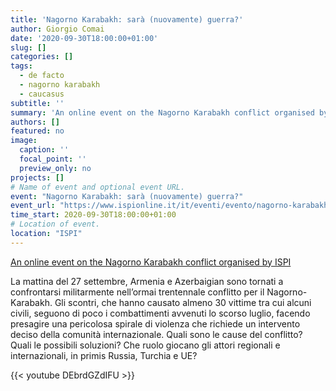 ```yaml
---
title: 'Nagorno Karabakh: sarà (nuovamente) guerra?'
author: Giorgio Comai
date: '2020-09-30T18:00:00+01:00'
slug: []
categories: []
tags:
  - de facto
  - nagorno karabakh
  - caucasus
subtitle: ''
summary: 'An online event on the Nagorno Karabakh conflict organised by ISPI [in Italian]'
authors: []
featured: no
image:
  caption: ''
  focal_point: ''
  preview_only: no
projects: []
# Name of event and optional event URL.
event: "Nagorno Karabakh: sarà (nuovamente) guerra?"
event_url: "https://www.ispionline.it/it/eventi/evento/nagorno-karabakh-sara-nuovamente-guerra"
time_start: 2020-09-30T18:00:00+01:00
# Location of event.
location: "ISPI"
---
```

[An online event on the Nagorno Karabakh conflict organised by ISPI](https://www.ispionline.it/it/eventi/evento/nagorno-karabakh-sara-nuovamente-guerra)

La mattina del 27 settembre, Armenia e Azerbaigian sono tornati a confrontarsi militarmente nell’ormai trentennale conflitto per il Nagorno-Karabakh. Gli scontri, che hanno causato almeno 30 vittime tra cui alcuni civili, seguono di poco i combattimenti avvenuti lo scorso luglio, facendo presagire una pericolosa spirale di violenza che richiede un intervento deciso della comunità internazionale. Quali sono le cause del conflitto? Quali le possibili soluzioni? Che ruolo giocano gli attori regionali e internazionali, in primis Russia, Turchia e UE?

{{< youtube DEbrdGZdIFU >}}
